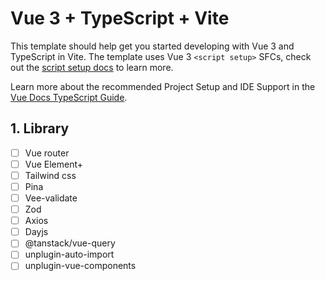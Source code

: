 # Vue 3 + TypeScript + Vite

This template should help get you started developing with Vue 3 and TypeScript in Vite. The template uses Vue 3 `<script setup>` SFCs, check out the [script setup docs](https://v3.vuejs.org/api/sfc-script-setup.html#sfc-script-setup) to learn more.

Learn more about the recommended Project Setup and IDE Support in the [Vue Docs TypeScript Guide](https://vuejs.org/guide/typescript/overview.html#project-setup).

## 1. Library

- [ ] Vue router
- [ ] Vue Element+
- [ ] Tailwind css
- [ ] Pina
- [ ] Vee-validate
- [ ] Zod
- [ ] Axios
- [ ] Dayjs
- [ ] @tanstack/vue-query
- [ ] unplugin-auto-import
- [ ] unplugin-vue-components

